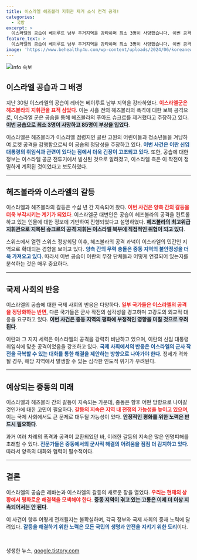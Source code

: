 ```yaml
---
title: 이스라엘 헤즈볼라 지휘관 제거 소식 전격 공개!
categories:
  - 국방
excerpt: >
  이스라엘의 공습이 베이루트 남부 주거지역을 강타하며 최소 3명이 사망했습니다. 이번 공격은 헤즈볼라의 폭격에 대한 보복으로, 이란 신임 대통령 취임식과 맞물려 긴장을 고조시키고 있습니다. 클릭하여 이 복잡한 국제 정세의 진실을 파헤쳐 보세요!
feature_text: >
  이스라엘의 공습이 베이루트 남부 주거지역을 강타하며 최소 3명이 사망했습니다. 이번 공격은 헤즈볼라의 폭격에 대한 보복으로, 이란 신임 대통령 취임식과 맞물려 긴장을 고조시키고 있습니다. 클릭하여 이 복잡한 국제 정세의 진실을 파헤쳐 보세요!
image: 'https://www.behealthy4u.com/wp-content/uploads/2024/06/koreanews.jpg'
---
```


<p><img src="https://www.behealthy4u.com/wp-content/uploads/2024/06/koreanews.jpg" alt="info 속보" /></p>

<h2 data-ke-size="size26">이스라엘 공습과 그 배경</h2>

<p data-ke-size="size16">지난 30일 이스라엘의 공습이 레바논 베이루트 남부 지역을 강타하였다. <b><span style="color: #ee2323;">이스라엘군은 헤즈볼라의 지휘관을 표적 삼았다</span></b>. 이는 사흘 전의 헤즈볼라의 폭격에 대한 보복 공격으로, 이스라엘 군은 공습을 통해 헤즈볼라의 푸아드 슈크르를 제거했다고 주장하고 있다. <b><span style="background-color: #21538527;">이번 공습으로 최소 3명이 사망하고 85명이 부상을 입었다</span></b>.</p>

<p data-ke-size="size16">이스라엘은 헤즈볼라가 이스라엘 점령지인 골란 고원의 어린이들과 청소년들을 겨냥하여 로켓 공격을 감행함으로써 이 공습의 정당성을 주장하고 있다. <b><span style="color: #1a5490;">이번 사건은 이란 신임 대통령의 취임식과 관련이 있다는 점에서 더욱 긴장이 고조되고 있다</span></b>. 또한, 공습에 대한 정보는 이스라엘 공군 전투기에서 발신된 것으로 알려졌고, 이스라엘 측은 이 작전이 정밀하게 계획된 것이었다고 보도하였다.</p>

<hr>

<h2 data-ke-size="size26">헤즈볼라와 이스라엘의 갈등</h2>

<p data-ke-size="size16">이스라엘과 헤즈볼라의 갈등은 수십 년 간 지속되어 왔다. <b><span style="color: #ee2323;">이번 사건은 양측 간의 갈등을 더욱 부각시키는 계기가 되었다</span></b>. 이스라엘군 대변인은 공습이 헤즈볼라의 공격을 컨트롤하고 있는 인물에 대한 정보에 기반하여 진행되었다고 설명하였다. <b><span style="background-color: #21538527;">헤즈볼라의 최고위급 지휘관으로 지목된 슈크르의 공격 지휘는 이스라엘 북부에 직접적인 위협이 되고 있다</span></b>.</p>

<p data-ke-size="size16">스위스에서 열린 스위스 정상회담 이후, 헤즈볼라의 공격 과녁이 이스라엘의 민간인 지역으로 확대되는 경향을 보이고 있다. <b><span style="color: #1a5490;">양측 간의 무력 충돌은 중동 지역의 불안정성을 더욱 가져오고 있다</span></b>. 따라서 이번 공습이 이란의 무장 단체들과 어떻게 연결되어 있는지를 분석하는 것은 매우 중요하다.</p>

<hr>

<h2 data-ke-size="size26">국제 사회의 반응</h2>

<p data-ke-size="size16">이스라엘의 공습에 대한 국제 사회의 반응은 다양하다. <b><span style="color: #ee2323;">일부 국가들은 이스라엘의 공격을 정당화하는 반면</span></b>, 다른 국가들은 군사 작전의 심각성을 경고하며 고강도의 외교적 대응을 요구하고 있다. <b><span style="background-color: #21538527;">이번 사건은 중동 지역의 평화에 부정적인 영향을 미칠 것으로 우려된다</span></b>.</p>

<p data-ke-size="size16">이란과 그 지지 세력은 이스라엘의 공격을 강력히 비난하고 있으며, 이란의 신임 대통령 취임식에 맞춘 공격이었음을 강조하고 있다. <b><span style="color: #1a5490;">국제 사회에서의 반응은 이스라엘의 군사 작전을 극복할 수 있는 대화를 통한 해결을 제안하는 방향으로 나아가야 한다</span></b>. 정세가 격화될 경우, 해당 지역에서 발생할 수 있는 심각한 인도적 위기가 우려된다.</p>

<hr>

<h2 data-ke-size="size26">예상되는 중동의 미래</h2>

<p data-ke-size="size16">이스라엘과 헤즈볼라 간의 갈등이 지속되는 가운데, 중동은 향후 어떤 방향으로 나아갈 것인가에 대한 고민이 필요하다. <b><span style="color: #ee2323;">갈등의 지속은 지역 내 전쟁의 가능성을 높이고 있으며</span></b>, 이는 국제 사회에서도 큰 문제로 대두될 가능성이 있다. <b><span style="background-color: #21538527;">안정적인 평화를 위한 노력은 반드시 필요하다</span></b>.</p>

<p data-ke-size="size16">과거 여러 차례의 폭격과 공격이 교환되었던 바, 이러한 갈등의 지속은 많은 인명피해를 초래할 수 있다. <b><span style="color: #1a5490;">전문가들은 중동에서의 군사적 해결의 어려움을 점점 더 감지하고 있다</span></b>. 따라서 양측의 대화와 협력이 필수적이다.</p>

<hr>

<h2 data-ke-size="size26">결론</h2>

<p data-ke-size="size16">이스라엘의 공습은 레바논과 이스라엘의 갈등의 새로운 장을 열었다. <b><span style="color: #ee2323;">우리는 현재의 상황에서 평화로운 해결책을 모색해야 한다</span></b>. <b><span style="background-color: #21538527;">중동 지역이 겪고 있는 고통은 이제 더 이상 지속되어서는 안 된다</span></b>.</p>

<p data-ke-size="size16">이 사건이 향후 어떻게 전개될지는 불확실하며, 각국 정부와 국제 사회의 중재 노력에 달려있다. <b><span style="color: #1a5490;">갈등을 해결하기 위한 노력은 모든 국민의 생명과 안전을 지키기 위한 도리</span></b>이다.</p>

<p data-ke-size="size16">&nbsp;</p>
생생한 뉴스, <a href="https://qoogle.tistory.com" rel="dofollow">qoogle.tistory.com</a>


